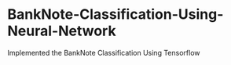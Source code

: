 # BankNote-Classification-Using-Neural-Network
Implemented the BankNote Classification Using Tensorflow 
